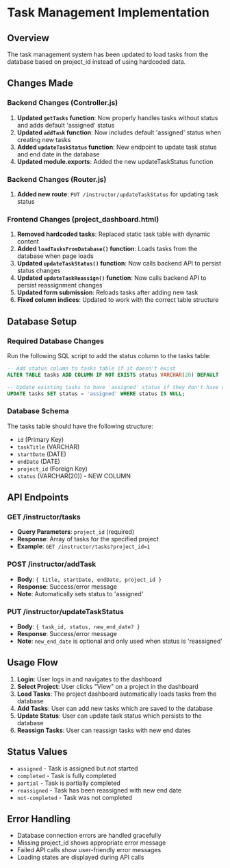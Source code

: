 # Task Management Implementation

## Overview
The task management system has been updated to load tasks from the database based on project_id instead of using hardcoded data.

## Changes Made

### Backend Changes (Controller.js)
1. **Updated `getTasks` function**: Now properly handles tasks without status and adds default 'assigned' status
2. **Updated `addTask` function**: Now includes default 'assigned' status when creating new tasks
3. **Added `updateTaskStatus` function**: New endpoint to update task status and end date in the database
4. **Updated module.exports**: Added the new updateTaskStatus function

### Backend Changes (Router.js)
1. **Added new route**: `PUT /instructor/updateTaskStatus` for updating task status

### Frontend Changes (project_dashboard.html)
1. **Removed hardcoded tasks**: Replaced static task table with dynamic content
2. **Added `loadTasksFromDatabase()` function**: Loads tasks from the database when page loads
3. **Updated `updateTaskStatus()` function**: Now calls backend API to persist status changes
4. **Updated `updateTaskReassign()` function**: Now calls backend API to persist reassignment changes
5. **Updated form submission**: Reloads tasks after adding new task
6. **Fixed column indices**: Updated to work with the correct table structure

## Database Setup

### Required Database Changes
Run the following SQL script to add the status column to the tasks table:

```sql
-- Add status column to tasks table if it doesn't exist
ALTER TABLE tasks ADD COLUMN IF NOT EXISTS status VARCHAR(20) DEFAULT 'assigned';

-- Update existing tasks to have 'assigned' status if they don't have one
UPDATE tasks SET status = 'assigned' WHERE status IS NULL;
```

### Database Schema
The tasks table should have the following structure:
- `id` (Primary Key)
- `taskTitle` (VARCHAR)
- `startDate` (DATE)
- `endDate` (DATE)
- `project_id` (Foreign Key)
- `status` (VARCHAR(20)) - NEW COLUMN

## API Endpoints

### GET /instructor/tasks
- **Query Parameters**: `project_id` (required)
- **Response**: Array of tasks for the specified project
- **Example**: `GET /instructor/tasks?project_id=1`

### POST /instructor/addTask
- **Body**: `{ title, startDate, endDate, project_id }`
- **Response**: Success/error message
- **Note**: Automatically sets status to 'assigned'

### PUT /instructor/updateTaskStatus
- **Body**: `{ task_id, status, new_end_date? }`
- **Response**: Success/error message
- **Note**: `new_end_date` is optional and only used when status is 'reassigned'

## Usage Flow

1. **Login**: User logs in and navigates to the dashboard
2. **Select Project**: User clicks "View" on a project in the dashboard
3. **Load Tasks**: The project dashboard automatically loads tasks from the database
4. **Add Tasks**: User can add new tasks which are saved to the database
5. **Update Status**: User can update task status which persists to the database
6. **Reassign Tasks**: User can reassign tasks with new end dates

## Status Values
- `assigned` - Task is assigned but not started
- `completed` - Task is fully completed
- `partial` - Task is partially completed
- `reassigned` - Task has been reassigned with new end date
- `not-completed` - Task was not completed

## Error Handling
- Database connection errors are handled gracefully
- Missing project_id shows appropriate error message
- Failed API calls show user-friendly error messages
- Loading states are displayed during API calls 